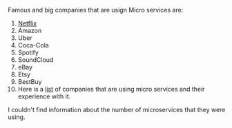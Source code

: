 Famous and big companies that are usign Micro services are:
1. [Netflix](https://netflixtechblog.com/)
2. Amazon
3. Uber
4. Coca-Cola
5. Spotify
6. SoundCloud
7. eBay
8. Etsy
9. BestBuy
10. Here is a [list](https://microservices.io/articles/whoisusingmicroservices.html) of companies that are using micro services and their experience with it.

I couldn't find information about the number of microservices that they were using.
